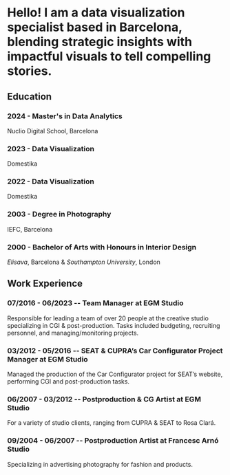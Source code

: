 # Hello! I am a data visualization specialist based in Barcelona, blending strategic insights with impactful visuals to tell compelling stories.

## Education

### 2024 - Master's in Data Analytics  
Nuclio Digital School, Barcelona

### 2023 - Data Visualization
Domestika

### 2022 - Data Visualization
Domestika

### 2003 - Degree in Photography 
IEFC, Barcelona

### 2000 - Bachelor of Arts with Honours in Interior Design
*Elisava*, Barcelona & *Southampton University*, London 

## Work Experience

### 07/2016 - 06/2023 -- Team Manager at EGM Studio
Responsible for leading a team of over 20 people at the creative studio specializing in CGI & post-production. 
Tasks included budgeting, recruiting personnel, and managing/monitoring projects.

### 03/2012 - 05/2016 -- SEAT & CUPRA’s Car Configurator Project Manager at EGM Studio
Managed the production of the Car Configurator project for SEAT’s website, performing CGI and post-production tasks.

### 06/2007 - 03/2012 -- Postproduction & CG Artist at EGM Studio
For a variety of studio clients, ranging from CUPRA & SEAT to Rosa Clará.

### 09/2004 - 06/2007 -- Postproduction Artist at Francesc Arnó Studio
Specializing in advertising photography for fashion and products.
